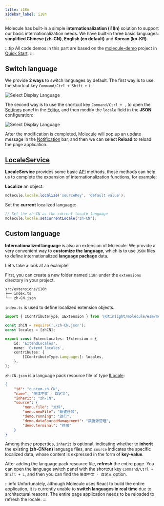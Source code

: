 ```yaml
---
title: i18n
sidebar_label: i18n
---
```


Molecule has built-in a simple **internationalization (i18n)** solution to support our basic internationalization needs. We have built-in three basic languages: **simplified Chinese (zh-CN)**, **English (en default)** and **Korean (ko-KR)**.

:::tip
All code demos in this part are based on the [molecule-demo](https://github.com/DTStack/molecule-examples/tree/main/packages/molecule-demo) project in [Quick Start](../quick-start).
:::

## Switch language

We provide **2 ways** to switch languages by default. The first way is to use the shortcut key `Command/Ctrl + Shift + L`:

![Select Display Language](/img/guides/extend-language.png)

The second way is to use the shortcut key `Command/Ctrl + ,` to open the [Settings](./extend-settings) panel in the [Editor](./extend-workbench), and then modify the `locale` field in the **JSON** configuration:

![Select Display Language](/img/guides/extend-language2.png)

After the modification is completed, Molecule will pop up an update message in the [Notification](./extend-builtin-ui#notification) bar, and then we can select **Reload** to reload the page application.

## [LocaleService](../api/classes/molecule.LocaleService)

**LocaleService** provides some basic [API](../api/classes/molecule.LocaleService) methods, these methods can help us to complete the expansion of internationalization functions, for example:

**Localize** an object:

```ts
molecule.locale.localize('sourceKey', 'default value');
```

Set the **current** localized language:

```ts
// Set the zh-CN as the current locale language
molecule.locale.setCurrentLocale('zh-CN');
```

## Custom language

**Internationalized language** is also an extension of Molecule. We provide a very convenient way to **customize the language**, which is to use `JSON` files to define internationalized **language package** data.

Let's take a look at an example!

First, you can create a new folder named `i18n` under the `extensions` directory in your project.

```bash
src/extensions/i18n
├── index.ts
└── zh-CN.json
```

`index.ts` is used to define localized extension objects.

```ts
import { IContributeType, IExtension } from '@dtinsight/molecule/esm/model';

const zhCN = require('./zh-CN.json');
const locales = [zhCN];

export const ExtendLocales: IExtension = {
    id: 'ExtendLocales',
    name: 'Extend locales',
    contributes: {
        [IContributeType.Languages]: locales,
    },
};
```

`zh-CN.json` is a language pack resource file of type [ILocale](../api/interfaces/molecule.ILocale):

```json
{
    "id": "custom-zh-CN",
    "name": "简体中文 - 自定义",
    "inherit": "zh-CN",
    "source": {
        "menu.file": "文件",
        "menu.newFile": "新建任务",
        "demo.running": "运行",
        "demo.dataSourceManagement": "数据源管理",
        "demo.terminal": "终端"
    }
}
```

Among these properties, `inherit` is optional, indicating whether to **inherit** the existing **(zh-CN/en)** language files, and `source` indicates the specific localized data, whose content is expressed in the form of **key-value**.

After adding the language pack resource file, **refresh** the entire page. You can open the language switch panel with the shortcut key `Command/Ctrl + Shift + L`, and then you can find the `简体中文 - 自定义` option.

:::info
Unfortunately, although Molecule uses React to build the entire application, it is currently unable to **switch languages in real time** due to architectural reasons. The entire page application needs to be reloaded to refresh the locale.
:::
